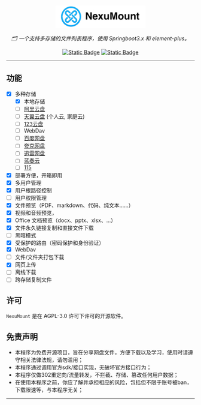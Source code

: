 <div align="center">
    <img src="src/assets/logo.png" height="60"/>
    <p><em>🗂️ 一个支持多存储的文件列表程序，使用 Springboot3.x 和 element-plus。</em></p>
</div>
<div align="center">

  [![Static Badge](https://img.shields.io/badge/NexuMount_Server-blue?label=link&labelColor=green&link=https%3A%2F%2Fgithub.com%2FMeyvar%2FNexuMount-server)](https://github.com/Meyvar/NexuMount-server)
  [![Static Badge](https://img.shields.io/badge/AGPL_3.0-green?label=license&link=https%3A%2F%2Fgithub.com%2FMeyvar%2FNexuMount%2Fblob%2Fmain%2FLICENSE)](https://github.com/Meyvar/NexuMount/blob/main/LICENSE)

</div>

---

## 功能

- [x] 多种存储
    - [x] 本地存储
    - [ ] [阿里云盘](https://www.alipan.com/)
    - [ ] [天翼云盘](https://cloud.189.cn) (个人云, 家庭云)
    - [ ] [123云盘](https://www.123pan.com/)
    - [ ] WebDav
    - [ ] [百度网盘](http://pan.baidu.com/)
    - [ ] [夸克网盘](https://pan.quark.cn)
    - [ ] [迅雷网盘](https://pan.xunlei.com)
    - [ ] [蓝奏云](https://www.lanzou.com/)
    - [ ] [115](https://115.com/)
- [x] 部署方便，开箱即用
- [x] 多用户管理
- [x] 用户根路径控制
- [ ] 用户权限管理
- [x] 文件预览（PDF、markdown、代码、纯文本……）
- [x] 视频和音频预览，
- [x] Office 文档预览（docx、pptx、xlsx、...）
- [x] 文件永久链接复制和直接文件下载
- [ ] 黑暗模式
- [x] 受保护的路由（密码保护和身份验证）
- [x] WebDav
- [ ] 文件/文件夹打包下载
- [x] 网页上传
- [ ] 离线下载
- [ ] 跨存储复制文件

## 许可

`NexuMount` 是在 AGPL-3.0 许可下许可的开源软件。

## 免责声明
- 本程序为免费开源项目，旨在分享网盘文件，方便下载以及学习，使用时请遵守相关法律法规，请勿滥用；
- 本程序通过调用官方sdk/接口实现，无破坏官方接口行为；
- 本程序仅做302重定向/流量转发，不拦截、存储、篡改任何用户数据；
- 在使用本程序之前，你应了解并承担相应的风险，包括但不限于账号被ban，下载限速等，与本程序无关；
---
